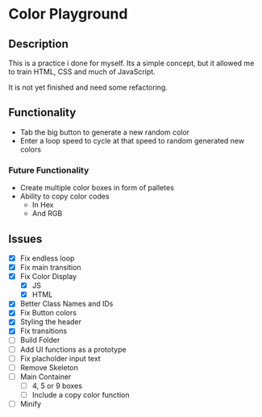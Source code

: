# Color Playground

## Description
This is a practice i done for myself. Its a simple concept, but it allowed me to train HTML, CSS and much of JavaScript.

It is not yet finished and need some refactoring.

## Functionality
- Tab the big button to generate a new random color
- Enter a loop speed to cycle at that speed to random generated new colors

### Future Functionality
- Create multiple  color boxes in form of palletes
- Ability to copy color codes 
  - In Hex
  - And RGB


## Issues
- [x] Fix endless loop
- [x] Fix main transition
- [x] Fix Color Display
  - [x] JS
  - [x] HTML
- [x] Better Class Names and IDs
- [x] Fix Button colors
- [x] Styling the header
- [x] Fix transitions
- [ ] Build Folder
- [ ] Add UI functions as a prototype
- [ ] Fix placholder input text
- [ ] Remove Skeleton
- [ ] Main Container
  - [ ] 4, 5 or 9 boxes
  - [ ] Include a copy color function
- [ ] Minify